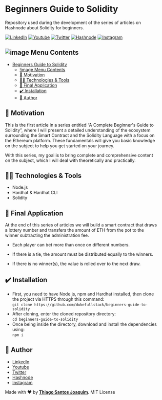 # Beginners Guide to Solidity
Repository used during the development of the series of articles on Hashnode about Solidity for beginners.

[![LinkedIn](https://img.shields.io/static/v1?label=LinkedIn&message=%20&color=blue&logo=LinkedIn&style=flat-square&logoColor=white)](https://www.linkedin.com/in/dukefullstack/)
[![Youtube](https://img.shields.io/static/v1?label=Youtube&message=%20&color=blue&logo=Youtube&style=flat-square&logoColor=white)](https://www.youtube.com/channel/UCW3sXP1YBfvDB3_B_7-mldw)
[![Twitter](https://img.shields.io/static/v1?label=Twitter&message=%20&color=blue&logo=Twitter&style=flat-square&logoColor=white)](https://twitter.com/dukefullstack)
[![Hashnode](https://img.shields.io/static/v1?label=Hashnode&message=%20&color=blue&logo=Hashnode&style=flat-square&logoColor=white)](https://dukefs.hashnode.dev/)
[![Instagram](https://img.shields.io/static/v1?label=Instagram&message=%20&color=blue&logo=Instagram&style=flat-square&logoColor=white)](https://www.instagram.com/dukefullstack/)

## ![image](https://github.com/dukefullstack/store-app-castore/blob/assets/assets/octohub.png?raw=true) Menu Contents

- [Beginners Guide to Solidity](#beginners-guide-to-solidity)
  - [!image Menu Contents](#-menu-contents)
  - [:pushpin: Motivation](#pushpin-motivation)
  - [:man_technologist: Technologies & Tools](#man_technologist-technologies--tools)
  - [:iphone: Final Application](#iphone-final-application)
  - [:heavy_check_mark: Installation](#heavy_check_mark-installation)
  - [:pencil: Author](#pencil-author)

## :pushpin: Motivation

This is the first article in a series entitled “A Complete Beginner's Guide to Solidity”, where I will present a detailed understanding of the ecosystem surrounding the Smart Contract and the Solidity Language with a focus on the Ethereum platform. These fundamentals will give you basic knowledge on the subject to help you get started on your journey.

With this series, my goal is to bring complete and comprehensive content on the subject, which I will deal with theoretically and practically.

## :man_technologist: Technologies & Tools

- Node.js
- Hardhat & Hardhat CLI
- Solidity

## :iphone: Final Application

At the end of this series of articles we will build a smart contract that draws a lottery number and transfers the amount of ETH from the pot to the winner subtracting the administration fee.

- Each player can bet more than once on different numbers.

- If there is a tie, the amount must be distributed equally to the winners.

- If there is no winner(s), the value is rolled over to the next draw.

## :heavy_check_mark: Installation

- First, you need to have Node.js, npm and Hardhat installed, then clone the project via HTTPS through this command:</br>
    `git clone https://github.com/dukefullstack/beginners-guide-to-solidity`
- After cloning, enter the cloned repository directory:</br>
    `cd beginners-guide-to-solidity`
- Once being inside the directory, download and install the dependencies using:</br>
    `npm i`

## :pencil: Author

- <a href="https://www.linkedin.com/in/dukefullstack/" target="_blank">LinkedIn</a>
- <a href="https://www.youtube.com/channel/UCW3sXP1YBfvDB3_B_7-mldw" target="_blank">Youtube</a>
- <a href="https://twitter.com/dukefullstack" target="_blank">Twitter</a>
- <a href="https://dukefs.hashnode.dev/" target="_blank">Hashnode</a>
- <a href="https://www.instagram.com/dukefullstack/" target="_blank">Instagram</a>


Made with :heart: by <a href="https://www.linkedin.com/in/dukefullstack/">**Thiago Santos Joaquim**</a>. MIT License
